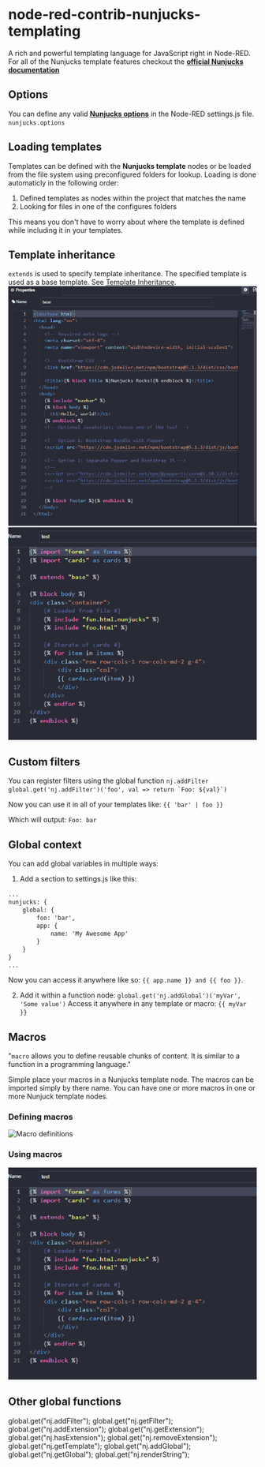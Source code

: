 # node-red-contrib-nunjucks-templating
A rich and powerful templating language for JavaScript right in Node-RED. 
For all of the Nunjucks template features checkout the **[official Nunjucks documentation](https://mozilla.github.io/nunjucks/templating.html)**

## Options
You can define any valid **[Nunjucks options](https://mozilla.github.io/nunjucks/api.html#configure)** in the Node-RED settings.js file.
`nunjucks.options`


## Loading templates
Templates can be defined with the **Nunjucks template** nodes or be loaded from the file system using preconfigured folders for lookup. Loading is done automaticly in the following order: 
1. Defined templates as nodes within the project that matches the name
2. Looking for files in one of the configures folders

This means you don't have to worry about where the template is defined while including it in your templates.

## Template inheritance
`extends` is used to specify template inheritance. The specified template is used as a base template.
See [Template Inheritance](https://mozilla.github.io/nunjucks/templating.html#extends).
![](./resources/base_template.png)
![Macro usage](./resources/macro_usage.png)

## Custom filters
You can register filters using the global function ```nj.addFilter```
```global.get('nj.addFilter')('foo', val => return `Foo: ${val}`)```

Now you can use it in all of your templates like: ```{{ 'bar' | foo }}```

Which will output: ```Foo: bar```

## Global context
You can add global variables in multiple ways:
1. Add a section to settings.js like this:
```
...
nunjucks: {
    global: {
        foo: 'bar',
        app: {
            name: 'My Awesome App'
        }
    }
}
...
```
Now you can access it anywhere like so: `{{ app.name }} and {{ foo }}`.

2. Add it within a function node: `global.get('nj.addGlobal')('myVar', 'Some value')`
Access it anywhere in any template or macro: `{{ myVar }}` 

## Macros
"`macro` allows you to define reusable chunks of content. It is similar to a function in a programming language."

Simple place your macros in a Nunjucks template node. The macros can be imported simply by there name. You can have one or more macros in one or more Nunjuck template nodes.

### Defining macros
![Macro definitions](./resources/macro_definition.png)
 
### Using macros
![Macro usage](./resources/macro_usage.png)


## Other global functions
global.get("nj.addFilter");
global.get("nj.getFilter");
global.get("nj.addExtension");
global.get("nj.getExtension");
global.get("nj.hasExtension");
global.get("nj.removeExtension");
global.get("nj.getTemplate");
global.get("nj.addGlobal");
global.get("nj.getGlobal");
global.get("nj.renderString");
